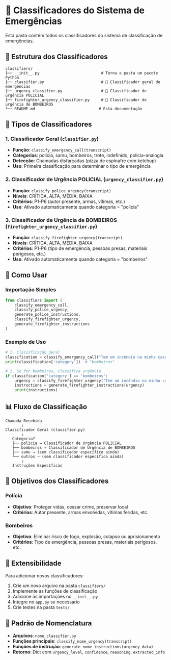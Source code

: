# 🧠 Classificadores do Sistema de Emergências

Esta pasta contém todos os classificadores do sistema de classificação de emergências.

## 📁 Estrutura dos Classificadores

```
classifiers/
├── __init__.py                           # Torna a pasta um pacote Python
├── classifier.py                         # 🧠 Classificador geral de emergências
├── urgency_classifier.py                 # 🚨 Classificador de urgência POLICIAL
├── firefighter_urgency_classifier.py     # 🚒 Classificador de urgência de BOMBEIROS
└── README.md                            # Esta documentação
```

## 🧠 Tipos de Classificadores

### 1. **Classificador Geral** (`classifier.py`)
- **Função**: `classify_emergency_call(transcript)`
- **Categorias**: policia, samu, bombeiros, trote, indefinido, policia-analogia
- **Detecção**: Chamadas disfarçadas (pizza de espinafre com ketchup)
- **Uso**: Primeira classificação para determinar o tipo de emergência

### 2. **Classificador de Urgência POLICIAL** (`urgency_classifier.py`)
- **Função**: `classify_police_urgency(transcript)`
- **Níveis**: CRÍTICA, ALTA, MÉDIA, BAIXA
- **Critérios**: P1-P6 (autor presente, armas, vítimas, etc.)
- **Uso**: Ativado automaticamente quando categoria = "policia"

### 3. **Classificador de Urgência de BOMBEIROS** (`firefighter_urgency_classifier.py`)
- **Função**: `classify_firefighter_urgency(transcript)`
- **Níveis**: CRÍTICA, ALTA, MÉDIA, BAIXA
- **Critérios**: P1-P6 (tipo de emergência, pessoas presas, materiais perigosos, etc.)
- **Uso**: Ativado automaticamente quando categoria = "bombeiros"

## 🔧 Como Usar

### Importação Simples
```python
from classifiers import (
    classify_emergency_call,
    classify_police_urgency,
    generate_police_instructions,
    classify_firefighter_urgency,
    generate_firefighter_instructions
)
```

### Exemplo de Uso
```python
# 1. Classificação geral
classification = classify_emergency_call("Tem um incêndio na minha casa!")
print(classification['category'])  # "bombeiros"

# 2. Se for bombeiros, classifica urgência
if classification['category'] == 'bombeiros':
    urgency = classify_firefighter_urgency("Tem um incêndio na minha casa!")
    instructions = generate_firefighter_instructions(urgency)
    print(instructions)
```

## 📊 Fluxo de Classificação

```
Chamada Recebida
       ↓
Classificador Geral (classifier.py)
       ↓
   Categoria?
   ├── policia → Classificador de Urgência POLICIAL
   ├── bombeiros → Classificador de Urgência de BOMBEIROS
   ├── samu → (sem classificador específico ainda)
   └── outros → (sem classificador específico ainda)
       ↓
   Instruções Específicas
```

## 🎯 Objetivos dos Classificadores

### Polícia
- **Objetivo**: Proteger vidas, cessar crime, preservar local
- **Critérios**: Autor presente, armas envolvidas, vítimas feridas, etc.

### Bombeiros
- **Objetivo**: Eliminar risco de fogo, explosão, colapso ou aprisionamento
- **Critérios**: Tipo de emergência, pessoas presas, materiais perigosos, etc.

## 🔄 Extensibilidade

Para adicionar novos classificadores:

1. Crie um novo arquivo na pasta `classifiers/`
2. Implemente as funções de classificação
3. Adicione as importações no `__init__.py`
4. Integre no `app.py` se necessário
5. Crie testes na pasta `tests/`

## 📝 Padrão de Nomenclatura

- **Arquivos**: `nome_classifier.py`
- **Funções principais**: `classify_nome_urgency(transcript)`
- **Funções de instrução**: `generate_nome_instructions(urgency_data)`
- **Retorno**: Dict com `urgency_level`, `confidence`, `reasoning`, `extracted_info`
